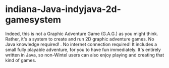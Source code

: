 # indiana-Java-indyjava-2d-gamesystem
Indeed, this is not a Graphic Adventure Game (G.A.G.) as you might think. Rather, it's a system to create and run 2D graphic adventure games. No Java knowledge required! . No internet connection required! It includes a small fully playable adventure, for you to have fun immediately. It's entirely written in Java, so non-Wintel users can also enjoy playing and creating that kind of games. 
